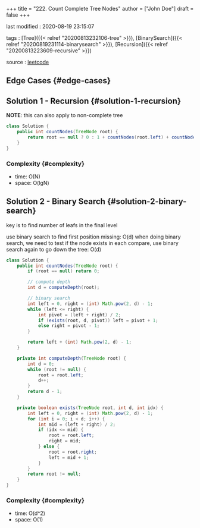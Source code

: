 +++
title = "222. Count Complete Tree Nodes"
author = ["John Doe"]
draft = false
+++

last modified
: 2020-08-19 23:15:07


tags
: [Tree]({{< relref "20200813232106-tree" >}}), [BinarySearch]({{< relref "20200819231114-binarysearch" >}}), [Recursion]({{< relref "20200813223609-recursive" >}})

source
: [leetcode](https://leetcode.com/problems/count-complete-tree-nodes/)


## Edge Cases {#edge-cases}


## Solution 1 - Recursion {#solution-1-recursion}

****NOTE****: this can also apply to non-complete tree

```java
class Solution {
    public int countNodes(TreeNode root) {
        return root == null ? 0 : 1 + countNodes(root.left) + countNodes(root.right);
    }
}
```


### Complexity {#complexity}

-   time: O(N)
-   space: O(lgN)


## Solution 2 - Binary Search {#solution-2-binary-search}

key is to find number of leafs in the final level

use binary search to find first position missing: O(d)
when doing binary search, we need to test if the node exists in each compare, use binary search again to go down the tree: O(d)

```java
class Solution {
    public int countNodes(TreeNode root) {
        if (root == null) return 0;

        // compute depth
        int d = computeDepth(root);

        // binary search
        int left = 0, right = (int) Math.pow(2, d) - 1;
        while (left <= right) {
            int pivot = (left + right) / 2;
            if (exists(root, d, pivot)) left = pivot + 1;
            else right = pivot - 1;
        }

        return left + (int) Math.pow(2, d) - 1;
    }

    private int computeDepth(TreeNode root) {
        int d = 0;
        while (root != null) {
            root = root.left;
            d++;
        }
        return d - 1;
    }

    private boolean exists(TreeNode root, int d, int idx) {
        int left = 0, right = (int) Math.pow(2, d) - 1;
        for (int i = 0; i < d; i++) {
            int mid = (left + right) / 2;
            if (idx <= mid) {
                root = root.left;
                right = mid;
            } else {
                root = root.right;
                left = mid + 1;
            }
        }
        return root != null;
    }
}
```


### Complexity {#complexity}

-   time: O(d^2)
-   space: O(1)

